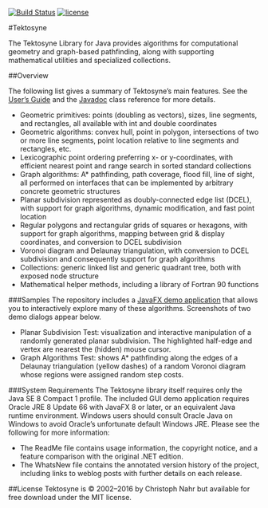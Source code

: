 [![Build Status](https://travis-ci.org/kynosarges/tektosyne.svg?branch=master)](https://travis-ci.org/kynosarges/tektosyne)
[![license](https://img.shields.io/github/license/mashape/apistatus.svg)](https://raw.githubusercontent.com/kynosarges/tektosyne/master/LICENSE.txt)

#Tektosyne

The Tektosyne Library for Java provides algorithms for computational geometry and graph-based pathfinding,
along with supporting mathematical utilities and specialized collections.

##Overview

The following list gives a summary of Tektosyne’s main features.
See the [User’s Guide](https://github.com/kynosarges/tektosyne/raw/master/docs/TektosyneGuide.pdf) and the [Javadoc](https://kynosarges.github.io/tektosyne/javadoc/) class reference for more details.

* Geometric primitives: points (doubling as vectors), sizes, line segments, and rectangles, all available with int and double coordinates
* Geometric algorithms: convex hull, point in polygon, intersections of two or more line segments, point location relative to line segments and rectangles, etc.
* Lexicographic point ordering preferring x- or y-coordinates, with efficient nearest point and range search in sorted standard collections
* Graph algorithms: A* pathfinding, path coverage, flood fill, line of sight, all performed on interfaces that can be implemented by arbitrary concrete geometric structures
* Planar subdivision represented as doubly-connected edge list (DCEL), with support for graph algorithms, dynamic modification, and fast point location
* Regular polygons and rectangular grids of squares or hexagons, with support for graph algorithms, mapping between grid & display coordinates, and conversion to DCEL subdivision
* Voronoi diagram and Delaunay triangulation, with conversion to DCEL subdivision and consequently support for graph algorithms
* Collections: generic linked list and generic quadrant tree, both with exposed node structure
* Mathematical helper methods, including a library of Fortran 90 functions

###Samples
The repository includes a [JavaFX demo application](https://github.com/kynosarges/tektosyne/raw/master/tektosyne-demo/demo-jar/tektosyne-demo.jar) that allows you to interactively explore many of these algorithms.
Screenshots of two demo dialogs appear below.

* Planar Subdivision Test: visualization and interactive manipulation of a randomly generated planar subdivision. The highlighted half-edge and vertex are nearest the (hidden) mouse cursor.
* Graph Algorithms Test: shows A* pathfinding along the edges of a Delaunay triangulation (yellow dashes) of a random Voronoi diagram whose regions were assigned random step costs.


###System Requirements
The Tektosyne library itself requires only the Java SE 8 Compact 1 profile. The included GUI demo application requires Oracle JRE 8 Update 66 with JavaFX 8 or later, or an equivalent Java runtime environment. Windows users should consult Oracle Java on Windows to avoid Oracle’s unfortunate default Windows JRE. Please see the following for more information:

* The ReadMe file contains usage information, the copyright notice, and a feature comparison with the original .NET edition.
* The WhatsNew file contains the annotated version history of the project, including links to weblog posts with further details on each release.


##License
Tektosyne is © 2002–2016 by Christoph Nahr but available for free download under the MIT license.
